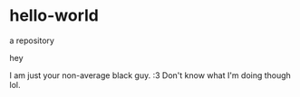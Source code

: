# hello-world
a repository

hey

I am just your non-average black guy. :3
Don't know what I'm doing though lol.
